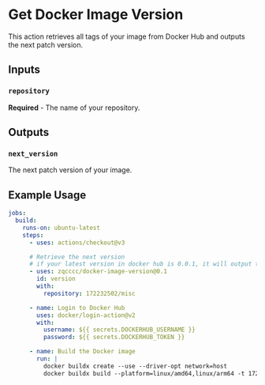 # Get Docker Image Version

This action retrieves all tags of your image from Docker Hub and outputs the next patch version.

## Inputs

### `repository`

**Required** - The name of your repository.

## Outputs

### `next_version`

The next patch version of your image.

## Example Usage

```yaml
jobs:
  build:
    runs-on: ubuntu-latest
    steps:
      - uses: actions/checkout@v3

      # Retrieve the next version
      # if your latest version in docker hub is 0.0.1, it will output the version 0.0.2
      - uses: zqcccc/docker-image-version@0.1
        id: version
        with:
          repository: 172232502/misc

      - name: Login to Docker Hub
        uses: docker/login-action@v2
        with:
          username: ${{ secrets.DOCKERHUB_USERNAME }}
          password: ${{ secrets.DOCKERHUB_TOKEN }}

      - name: Build the Docker image
        run: |
          docker buildx create --use --driver-opt network=host
          docker buildx build --platform=linux/amd64,linux/arm64 -t 172232502/misc -t 172232502/misc:${{ steps.version.outputs.next_version }} . --push

```
